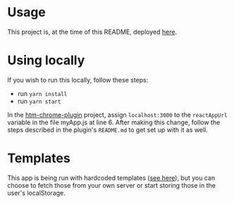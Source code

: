 # Usage

This project is, at the time of this README, deployed [here](https://hardcore-tesla-72d935.netlify.app/).

# Using locally

If you wish to run this locally, follow these steps:
- run `yarn install`
- run `yarn start`

In the [htm-chrome-plugin](https://github.com/vicentedpsantos/hmt-chrome-plugin) project, assign `localhost:3000` to the `reactAppUrl` variable in the file myApp.js at line 6. After making this change, follow the steps described in the plugin's `README.md` to get set up with it as well.

# Templates

This app is being run with hardcoded templates ([see here](https://github.com/vicentedpsantos/hmt-react-app)), but you can choose to fetch those from your own server or start storing those in the user's localStorage.

